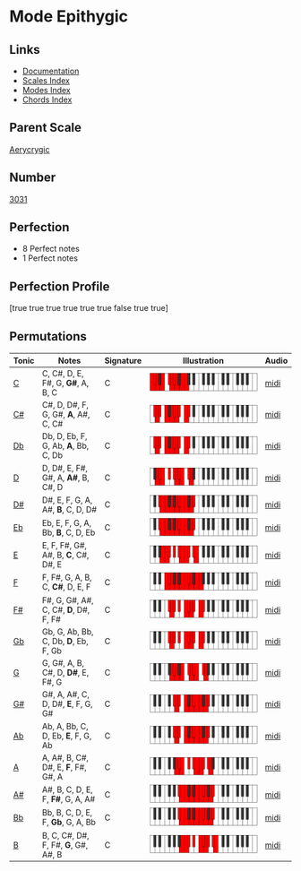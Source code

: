 # Mode Epithygic

## Links

- [Documentation](index.md)
- [Scales Index](Scales.md)
- [Modes Index](Modes.md)
- [Chords Index](Chords.md)

## Parent Scale

[Aerycrygic](ScaleAerycrygic.md)

## Number

[3031](https://ianring.com/musictheory/scales/3031)

## Perfection

- 8 Perfect notes
- 1 Perfect notes

## Perfection Profile

[true true true true true true false true true]

## Permutations

| Tonic | Notes | Signature | Illustration | Audio |
|-------|-------|-----------|--------------|-------|
| [C](ModeCNaturalEpithygic.md) | C, C#, D, E, F#, G, **G#**, A, B, C | C | ![CNaturalEpithygic](ModeCNaturalEpithygic.png) | [midi](https://github.com/edipermadi/music/blob/main/docs/ModeCNaturalEpithygic.mid?raw=true) |
| [C#](ModeCSharpEpithygic.md) | C#, D, D#, F, G, G#, **A**, A#, C, C# | C | ![CSharpEpithygic](ModeCSharpEpithygic.png) | [midi](https://github.com/edipermadi/music/blob/main/docs/ModeCSharpEpithygic.mid?raw=true) |
| [Db](ModeDFlatEpithygic.md) | Db, D, Eb, F, G, Ab, **A**, Bb, C, Db | C | ![DFlatEpithygic](ModeDFlatEpithygic.png) | [midi](https://github.com/edipermadi/music/blob/main/docs/ModeDFlatEpithygic.mid?raw=true) |
| [D](ModeDNaturalEpithygic.md) | D, D#, E, F#, G#, A, **A#**, B, C#, D | C | ![DNaturalEpithygic](ModeDNaturalEpithygic.png) | [midi](https://github.com/edipermadi/music/blob/main/docs/ModeDNaturalEpithygic.mid?raw=true) |
| [D#](ModeDSharpEpithygic.md) | D#, E, F, G, A, A#, **B**, C, D, D# | C | ![DSharpEpithygic](ModeDSharpEpithygic.png) | [midi](https://github.com/edipermadi/music/blob/main/docs/ModeDSharpEpithygic.mid?raw=true) |
| [Eb](ModeEFlatEpithygic.md) | Eb, E, F, G, A, Bb, **B**, C, D, Eb | C | ![EFlatEpithygic](ModeEFlatEpithygic.png) | [midi](https://github.com/edipermadi/music/blob/main/docs/ModeEFlatEpithygic.mid?raw=true) |
| [E](ModeENaturalEpithygic.md) | E, F, F#, G#, A#, B, **C**, C#, D#, E | C | ![ENaturalEpithygic](ModeENaturalEpithygic.png) | [midi](https://github.com/edipermadi/music/blob/main/docs/ModeENaturalEpithygic.mid?raw=true) |
| [F](ModeFNaturalEpithygic.md) | F, F#, G, A, B, C, **C#**, D, E, F | C | ![FNaturalEpithygic](ModeFNaturalEpithygic.png) | [midi](https://github.com/edipermadi/music/blob/main/docs/ModeFNaturalEpithygic.mid?raw=true) |
| [F#](ModeFSharpEpithygic.md) | F#, G, G#, A#, C, C#, **D**, D#, F, F# | C | ![FSharpEpithygic](ModeFSharpEpithygic.png) | [midi](https://github.com/edipermadi/music/blob/main/docs/ModeFSharpEpithygic.mid?raw=true) |
| [Gb](ModeGFlatEpithygic.md) | Gb, G, Ab, Bb, C, Db, **D**, Eb, F, Gb | C | ![GFlatEpithygic](ModeGFlatEpithygic.png) | [midi](https://github.com/edipermadi/music/blob/main/docs/ModeGFlatEpithygic.mid?raw=true) |
| [G](ModeGNaturalEpithygic.md) | G, G#, A, B, C#, D, **D#**, E, F#, G | C | ![GNaturalEpithygic](ModeGNaturalEpithygic.png) | [midi](https://github.com/edipermadi/music/blob/main/docs/ModeGNaturalEpithygic.mid?raw=true) |
| [G#](ModeGSharpEpithygic.md) | G#, A, A#, C, D, D#, **E**, F, G, G# | C | ![GSharpEpithygic](ModeGSharpEpithygic.png) | [midi](https://github.com/edipermadi/music/blob/main/docs/ModeGSharpEpithygic.mid?raw=true) |
| [Ab](ModeAFlatEpithygic.md) | Ab, A, Bb, C, D, Eb, **E**, F, G, Ab | C | ![AFlatEpithygic](ModeAFlatEpithygic.png) | [midi](https://github.com/edipermadi/music/blob/main/docs/ModeAFlatEpithygic.mid?raw=true) |
| [A](ModeANaturalEpithygic.md) | A, A#, B, C#, D#, E, **F**, F#, G#, A | C | ![ANaturalEpithygic](ModeANaturalEpithygic.png) | [midi](https://github.com/edipermadi/music/blob/main/docs/ModeANaturalEpithygic.mid?raw=true) |
| [A#](ModeASharpEpithygic.md) | A#, B, C, D, E, F, **F#**, G, A, A# | C | ![ASharpEpithygic](ModeASharpEpithygic.png) | [midi](https://github.com/edipermadi/music/blob/main/docs/ModeASharpEpithygic.mid?raw=true) |
| [Bb](ModeBFlatEpithygic.md) | Bb, B, C, D, E, F, **Gb**, G, A, Bb | C | ![BFlatEpithygic](ModeBFlatEpithygic.png) | [midi](https://github.com/edipermadi/music/blob/main/docs/ModeBFlatEpithygic.mid?raw=true) |
| [B](ModeBNaturalEpithygic.md) | B, C, C#, D#, F, F#, **G**, G#, A#, B | C | ![BNaturalEpithygic](ModeBNaturalEpithygic.png) | [midi](https://github.com/edipermadi/music/blob/main/docs/ModeBNaturalEpithygic.mid?raw=true) |
